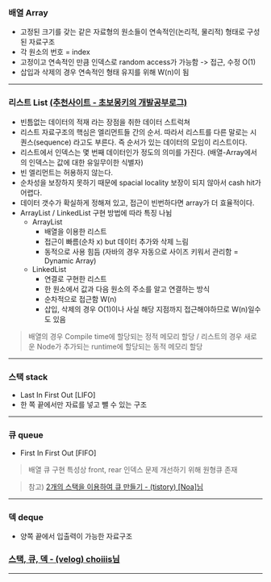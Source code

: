 ### 배열 Array
* 고정된 크기를 갖는 같은 자료형의 원소들이 연속적인(논리적, 물리적) 형태로 구성된 자료구조
* 각 원소의 번호 = index
* 고정이고 연속적인 만큼 인덱스로 random access가 가능함 -> 접근, 수정 O(1)
* 삽입과 삭제의 경우 연속적인 형태 유지를 위해 W(n)이 됨
----

### 리스트 List [(추천사이트 - 초보몽키의 개발공부로그)](https://wayhome25.github.io/cs/2017/04/17/cs-18-1/)
* 빈틈없는 데이터의 적재 라는 장점을 취한 데이터 스트럭쳐
* 리스트 자료구조의 핵심은 엘리먼트들 간의 순서. 따라서 리스트를 다른 말로는 시퀀스(sequence) 라고도 부른다. 즉 순서가 있는 데이터의 모임이 리스트이다.
* 리스트에서 인덱스는 몇 번째 데이터인가 정도의 의미를 가진다. (배열-Array에서의 인덱스는 값에 대한 유일무이한 식별자)
* 빈 엘리먼트는 허용하지 않는다.
* 순차성을 보장하지 못하기 때문에 spacial locality 보장이 되지 않아서 cash hit가 어렵다.
* 데이터 갯수가 확실하게 정해져 있고, 접근이 빈번하다면 array가 더 효율적이다.
* ArrayList / LinkedList 구현 방법에 따라 특징 나뉨
  * ArrayList 
    * 배열을 이용한 리스트
    * 접근이 빠름(순차 x) but 데이터 추가와 삭제 느림
    * 동적으로 사용 힘듬 (자바의 경우 자동으로 사이즈 키워서 관리함 = Dynamic Array)
  * LinkedList 
    * 연결로 구현한 리스트
    * 한 원소에서 값과 다음 원소의 주소를 알고 연결하는 방식
    * 순차적으로 접근함 W(n)
    * 삽입, 삭제의 경우 O(1)이나 사실 해당 지점까지 접근해야하므로 W(n)일수도 있음

> 배열의 경우 Compile time에 할당되는 정적 메모리 할당 / 리스트의 경우 새로운 Node가 추가되는 runtime에 할당되는 동적 메모리 할당
----

### 스택 stack
* Last In First Out [LIFO] 
* 한 쪽 끝에서만 자료를 넣고 뺄 수 있는 구조
----

### 큐 queue
* First In First Out [FIFO]
> 배열 큐 구현 특성상 front, rear 인덱스 문제 개선하기 위해 원형큐 존재

> 참고) [2개의 스택을 이용하여 큐 만들기 - (tistory) [Noa]님](https://creatordev.tistory.com/83)
----

### 덱 deque
* 양쪽 끝에서 입출력이 가능한 자료구조

### [스택, 큐, 덱 - (velog) choiiis님](https://velog.io/@choiiis/%EC%9E%90%EB%A3%8C%EA%B5%AC%EC%A1%B0-%EC%8A%A4%ED%83%9DStack%EA%B3%BC-%ED%81%90Queue)  

----